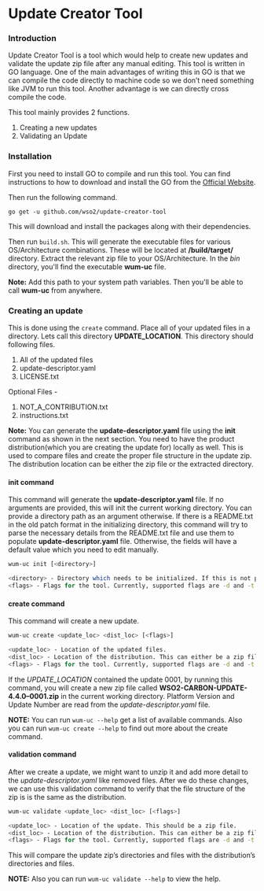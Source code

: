 # Update Creator Tool

### Introduction

Update Creator Tool is a tool which would help to create new updates and validate the update zip file after any manual editing. This tool is written in GO language. One of the main advantages of writing this in GO is that we can compile the code directly to machine code so we don’t need something like JVM to run this tool. Another advantage is we can directly cross compile the code.

This tool mainly provides 2 functions.

1. Creating a new updates
2. Validating an Update

### Installation

First you need to install GO to compile and run this tool. You can find instructions to how to download and install the GO from the [Official Website](https://golang.org/doc/install). 

Then run the following command.

`go get -u github.com/wso2/update-creator-tool`

This will download and install the packages along with their dependencies. 

Then run `build.sh`. This will generate the executable files for various OS/Architecture combinations. These will be located at **/build/target/** directory. Extract the relevant zip file to your OS/Architecture. In the *bin* directory, you'll find the executable **wum-uc** file. 

**Note:** Add this path to your system path variables. Then you'll be able to call **wum-uc** from anywhere.

### Creating an update

This is done using the `create` command. Place all of your updated files in a directory. Lets call this directory **UPDATE_LOCATION**. This directory should following files.

1. All of the updated files
2. update-descriptor.yaml
3. LICENSE.txt

Optional Files -

1. NOT_A_CONTRIBUTION.txt
2. instructions.txt

**Note:** You can generate the **update-descriptor.yaml** file using the **init** command as shown in the next section. You need to have the product distribution(which you are creating the update for) locally as well. This is used to compare files and create the proper file structure in the update zip. The distribution location can be either the zip file or the extracted directory.
#### init command

This command will generate the **update-descriptor.yaml** file. If no arguments are provided, this will init the current working directory. You can provide a directory path as an argument otherwise. If there is a README.txt in the old patch format in the initializing directory, this command will try to parse the necessary details from the README.txt file and use them to populate **update-descriptor.yaml** file. Otherwise, the fields will have a default value which you need to edit manually.

```bash
wum-uc init [<directory>]

<directory> - Directory which needs to be initialized. If this is not provided, current working directory will be initialized.
<flags> - Flags for the tool. Currently, supported flags are -d and -t which will print debug logs, trace logs.
```

#### create command

This command will create a new update.

```bash
wum-uc create <update_loc> <dist_loc> [<flags>]

<update_loc> - Location of the updated files.
<dist_loc> - Location of the distribution. This can either be a zip file or a directory.
<flags> - Flags for the tool. Currently, supported flags are -d and -t which will print debug logs, trace logs.
```

If the *UPDATE_LOCATION* contained the update 0001, by running this command, you will create a new zip file called **WSO2-CARBON-UPDATE-4.4.0–0001.zip** in the current working directory. Platform Version and Update Number are read from the *update-descriptor.yaml* file.

**NOTE:** You can run `wum-uc --help` get a list of available commands. Also you can run `wum-uc create --help` to find out more about the create command.

#### validation command

After we create a update, we might want to unzip it and add more detail to the *update-descriptor.yaml* like removed files. After we do these changes, we can use this validation command to verify that the file structure of the zip is is the same as the distribution.

```bash
wum-uc validate <update_loc> <dist_loc> [<flags>]

<update_loc> - Location of the update. This should be a zip file.
<dist_loc> - Location of the distribution. This can either be a zip file or a directory.
<flags> - Flags for the tool. Currently, supported flags are -d and -t which will print debug logs, trace logs.
```

This will compare the update zip’s directories and files with the distribution’s directories and files.

**NOTE:** Also you can run `wum-uc validate --help` to view the help.

